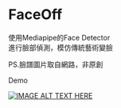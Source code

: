 # FaceOff

使用Mediapipe的Face Detector   
進行臉部偵測，模仿傳統藝術變臉   

PS.臉譜圖片取自網路，非原創   
  
Demo  

[![IMAGE ALT TEXT HERE](https://img.youtube.com/vi/tfaenc6jDRI/0.jpg)](https://www.youtube.com/watch?v=tfaenc6jDRI)
